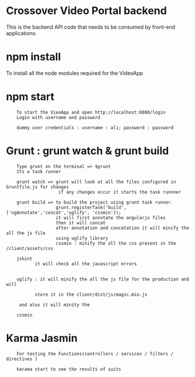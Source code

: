 # Crossover Video Portal backend
This is the backend API code that needs to be consumed by front-end applications.

# npm install
To install all the node modules required for the VideoApp

# npm start
        To start the VieoApp and open http://localhost:8080/login
        Login with username and password 
        
        dummy user credentials : username : ali; password : password
                                

# Grunt : grunt watch & grunt build

        Type grunt on the terminal => $grunt
        Its a task runner
         
        grunt watch => grunt will look at all the files configured in Gruntfile.js for changes
                        if any changes occur it starts the task runnner 
        
        grunt build => to build the project using grunt task runner.
                       grunt.registerTask('build', ['ngAnnotate','concat','uglify', 'cssmin']);
                       it will first annotate the angularjs files 
                       then it will concat 
                       after annotation and concatation it will minify the all the js file 
                       using uglify library 
                       cssmin : minify the all the css present in the /client/assets/css
                       
        jshint 
               it will check all the javascript errors


        uglify : it will minify the all the js file for the production and will
         
               store it in the client/dist/js/magic.min.js 
         
         and alos it will minity the 
        
        cssmin

# Karma Jasmin 
        For testing the Functions(controllers / services / filters / directives )
        
        karama start to see the results of suits 
         
        